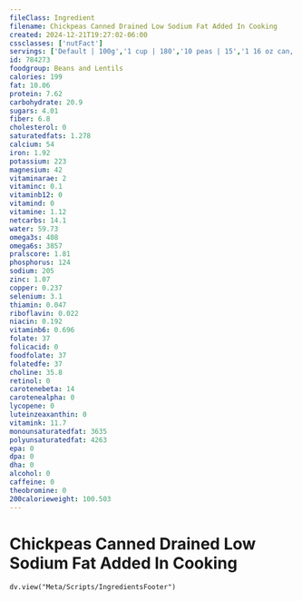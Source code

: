 ```yaml
---
fileClass: Ingredient
filename: Chickpeas Canned Drained Low Sodium Fat Added In Cooking
created: 2024-12-21T19:27:02-06:00
cssclasses: ['nutFact']
servings: ['Default | 100g','1 cup | 180','10 peas | 15','1 16 oz can, drained, yields | 320','1 oz, canned, drained, yields | 20']
id: 784273
foodgroup: Beans and Lentils
calories: 199
fat: 10.06
protein: 7.62
carbohydrate: 20.9
sugars: 4.01
fiber: 6.8
cholesterol: 0
saturatedfats: 1.278
calcium: 54
iron: 1.92
potassium: 223
magnesium: 42
vitaminarae: 2
vitaminc: 0.1
vitaminb12: 0
vitamind: 0
vitamine: 1.12
netcarbs: 14.1
water: 59.73
omega3s: 408
omega6s: 3857
pralscore: 1.81
phosphorus: 124
sodium: 205
zinc: 1.07
copper: 0.237
selenium: 3.1
thiamin: 0.047
riboflavin: 0.022
niacin: 0.192
vitaminb6: 0.696
folate: 37
folicacid: 0
foodfolate: 37
folatedfe: 37
choline: 35.8
retinol: 0
carotenebeta: 14
carotenealpha: 0
lycopene: 0
luteinzeaxanthin: 0
vitamink: 11.7
monounsaturatedfat: 3635
polyunsaturatedfat: 4263
epa: 0
dpa: 0
dha: 0
alcohol: 0
caffeine: 0
theobromine: 0
200calorieweight: 100.503
---
```


# Chickpeas Canned Drained Low Sodium Fat Added In Cooking

```dataviewjs
dv.view("Meta/Scripts/IngredientsFooter")
```